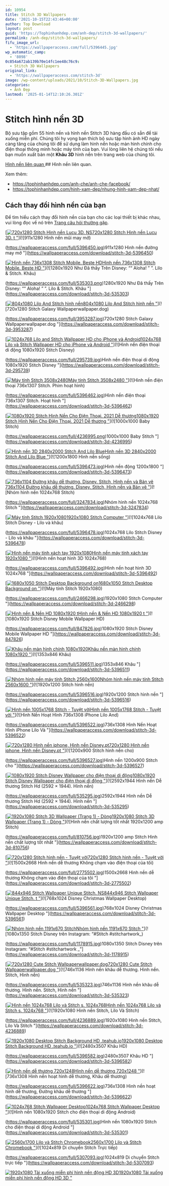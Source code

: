 ```yaml
---
id: 10954
title: Stitch 3D Wallpapers
date: '2021-10-15T22:43:46+00:00'
author: Top Download
layout: post
guid: 'https://Tophinhanhdep.com/anh-dep/stitch-3d-wallpapers/'
permalink: /anh-dep/stitch-3d-wallpapers/
fifu_image_url:
  - 'https://wallpaperaccess.com/full/5396445.jpg'
wp_automatic_camp:
  - '8098'
0c854a672ab139b70e14fc1ee48c76c9:
  - Stitch 3D Wallpapers
original_link:
  - 'https://wallpaperaccess.com/stitch-3d'
image: /wp-content/uploads/2021/10/Stitch-3D-Wallpapers.jpg
categories:
  - Ảnh Đẹp
lastmod: '2025-01-14T12:10:26.301Z'
---
```

# Stitch hình nền 3D

Bộ sưu tập gồm 55 hình nền và hình nền Stitch 3D hàng đầu có sẵn để tải xuống miễn phí. Chúng tôi hy vọng bạn thích bộ sưu tập hình ảnh HD ngày càng tăng của chúng tôi để sử dụng làm hình nền hoặc màn hình chính cho điện thoại thông minh hoặc máy tính của bạn. Vui lòng liên hệ chúng tôi nếu bạn muốn xuất bản một **Khâu 3D** hình nền trên trang web của chúng tôi.

[Hình nền liên quan ](#related) ## Hình nền liên quan.

   
 Xem thêm:

   
- <https://tophinhanhdep.com/anh-che/anh-che-facebook/>
- <https://tophinhanhdep.com/hinh-xam-dep/nhung-hinh-xam-dep-nhat/>

## Cách thay đổi hình nền của bạn

Để tìm hiểu cách thay đổi hình nền của bạn cho các loại thiết bị khác nhau, vui lòng đọc về nó trên [Trang câu hỏi thường gặp](https://tophinhanhdep.com/faq/).

  
[[![720x1280 Stitch Hình nền Lucu 3D.  NS](https://wallpaperaccess.com/full/5396445.jpg)720x1280 Stitch Hình nền Lucu 3D. t "](https://wallpaperaccess.com/download/stitch-3d-5396445)](![911x1280 Hình nền mũi may mở)

(https://wallpaperaccess.com/full/5396450.jpg)911x1280 Hình nền đường may mở "](https://wallpaperaccess.com/download/stitch-3d-5396450)

[[![Hình nền 736x1308 Stitch Mobile.  Beste HD](https://wallpaperaccess.com/full/5396454.jpg)Hình nền 736x1308 Stitch Mobile. Beste HD "](https://wallpaperaccess.com/download/stitch-3d-5396454)](![1280x1920 Như Đã thấy Trên Disney: ““ Aloha! ”  ”.  Lilo & Stitch.  Khâu)

(https://wallpaperaccess.com/full/535303.png)1280x1920 Như Đã thấy Trên Disney: ““ Aloha! ” ”. Lilo &amp; Stitch. Khâu "](https://wallpaperaccess.com/download/stitch-3d-535303)

[[![804x1080 Lilo And Stitch hình nền](https://wallpaperaccess.com/full/5396456.jpg)804x1080 Lilo And Stitch hình nền "](https://wallpaperaccess.com/download/stitch-3d-5396456)](![720x1280 Stitch Galaxy Wallpaperwallpaper.dog)

(https://wallpaperaccess.com/full/3953287.jpg)720x1280 Stitch Galaxy Wallpaperwallpaper.dog "](https://wallpaperaccess.com/download/stitch-3d-3953287)

[[![1024x768 Lilo and Stitch Wallpaper HD cho iPhone và Android](https://wallpaperaccess.com/full/535337.jpg)1024x768 Lilo và Stitch Wallpaper HD cho iPhone và Android "](https://wallpaperaccess.com/download/stitch-3d-535337)](![Hình nền điện thoại di động 1080x1920 Stitch Disney)

(https://wallpaperaccess.com/full/295739.jpg)Hình nền điện thoại di động 1080x1920 Stitch Disney "](https://wallpaperaccess.com/download/stitch-3d-295739)

[[![Máy tính Stitch 3508x2480](https://wallpaperaccess.com/full/3538434.jpg)Máy tính Stitch 3508x2480 "](https://wallpaperaccess.com/download/stitch-3d-3538434)](![Hình nền điện thoại 736x1307 Stitch.  Phim hoạt hình)

(https://wallpaperaccess.com/full/5396462.jpg)Hình nền điện thoại 736x1307 Stitch. Hoạt hình "](https://wallpaperaccess.com/download/stitch-3d-5396462)

[[![1080x1920 Stitch Hình Nền Cho Điện Thoại.  2021 Dễ thương](https://wallpaperaccess.com/full/535313.jpg)1080x1920 Stitch Hình Nền Cho Điện Thoại. 2021 Dễ thương "](https://wallpaperaccess.com/download/stitch-3d-535313)](![1000x1000 Baby Stitch)

(https://wallpaperaccess.com/full/4236995.png)1000x1000 Baby Stitch "](https://wallpaperaccess.com/download/stitch-3d-4236995)

[[![Hình nền 3D 2840x2000 Stitch And Lilo Blue](https://wallpaperaccess.com/full/5396466.jpg)Hình nền 3D 2840x2000 Stitch And Lilo Blue "](https://wallpaperaccess.com/download/stitch-3d-5396466)](![1200x1800 Hình nền sống)

(https://wallpaperaccess.com/full/5396473.jpg)Hình nền động 1200x1800 "](https://wallpaperaccess.com/download/stitch-3d-5396473)

[[![736x1104 Đường khâu dễ thương.  Disney.  Stitch, Hình nền và Bản vẽ](https://wallpaperaccess.com/full/535299.jpg)736x1104 Đường khâu dễ thương. Disney. Stitch, Hình nền và Bản vẽ "](https://wallpaperaccess.com/download/stitch-3d-535299)](![Nhóm hình nền 1024x768 Stitch)

(https://wallpaperaccess.com/full/3247834.jpg)Nhóm hình nền 1024x768 Stitch "](https://wallpaperaccess.com/download/stitch-3d-3247834)

[[![Máy tính Stitch 1920x1080](https://wallpaperaccess.com/full/5396477.jpg)1920x1080 Stitch Computer "](https://wallpaperaccess.com/download/stitch-3d-5396477)](![1024x768 Lilo Stitch Disney - Lilo và khâu)

(https://wallpaperaccess.com/full/5396478.jpg)1024x768 Lilo Stitch Disney - Lilo và khâu "](https://wallpaperaccess.com/download/stitch-3d-5396478)

[[![Hình nền máy tính xách tay 1920x1080](https://wallpaperaccess.com/full/5396479.jpg)Hình nền máy tính xách tay 1920x1080 "](https://wallpaperaccess.com/download/stitch-3d-5396479)](![Hình nền hoạt hình 3D 1024x768)

(https://wallpaperaccess.com/full/5396492.jpg)Hình nền hoạt hình 3D 1024x768 "](https://wallpaperaccess.com/download/stitch-3d-5396492)

[[![1680x1050 Stitch Desktop Background on](https://wallpaperaccess.com/full/5306863.jpg)1680x1050 Stitch Desktop Background on "](https://wallpaperaccess.com/download/stitch-3d-5306863)](![Máy tính Stitch 1920x1080)

(https://wallpaperaccess.com/full/2466298.jpg)1920x1080 Stitch Computer "](https://wallpaperaccess.com/download/stitch-3d-2466298)

[[![Hình nền & Nền HD 1080x1920 t](https://wallpaperaccess.com/full/4645800.jpg)Hình nền &amp; Nền HD 1080x1920 t "](https://wallpaperaccess.com/download/stitch-3d-4645800)](![1080x1920 Stitch Disney Mobile Wallpaper HD)

(https://wallpaperaccess.com/full/847826.jpg)1080x1920 Stitch Disney Mobile Wallpaper HD "](https://wallpaperaccess.com/download/stitch-3d-847826)

[[![Khâu nền màn hình chính 1080x1920](https://wallpaperaccess.com/full/836819.jpg)Khâu nền màn hình chính 1080x1920 "](https://wallpaperaccess.com/download/stitch-3d-836819)](![1353x846 Khâu)

(https://wallpaperaccess.com/full/5396511.jpg)1353x846 Khâu "](https://wallpaperaccess.com/download/stitch-3d-5396511)

[[![Nhóm hình nền máy tính Stitch 2560x1600](https://wallpaperaccess.com/full/4236970.jpg)Nhóm hình nền máy tính Stitch 2560x1600 "](https://wallpaperaccess.com/download/stitch-3d-4236970)](![1920x1200 Stitch hình nền)

(https://wallpaperaccess.com/full/5396516.jpg)1920x1200 Stitch hình nền "](https://wallpaperaccess.com/download/stitch-3d-5396516)

[[![Hình nền 1005x1768 Stitch - Tuyệt vời](https://wallpaperaccess.com/full/5396521.jpg)Hình nền 1005x1768 Stitch - Tuyệt vời "](https://wallpaperaccess.com/download/stitch-3d-5396521)](![Hình Nền Hoạt Hình 736x1308 iPhone Lilo And)

(https://wallpaperaccess.com/full/5396522.jpg)736x1308 Hình Nền Hoạt Hình iPhone Lilo Và "](https://wallpaperaccess.com/download/stitch-3d-5396522)

[[![720x1280 Hình nền iphone, Hình nền Disney.pt](https://wallpaperaccess.com/full/5396526.jpg)720x1280 Hình nền iphone, Hình nền Disney.pt "](https://wallpaperaccess.com/download/stitch-3d-5396526)](![1200x900 Stitch hình nền cho)

(https://wallpaperaccess.com/full/5396527.jpg)Hình nền 1200x900 Stitch cho "](https://wallpaperaccess.com/download/stitch-3d-5396527)

[[![1080x1920 Stitch Disney Wallpaper cho điện thoại di động](https://wallpaperaccess.com/full/2035118.jpg)1080x1920 Stitch Disney Wallpaper cho điện thoại di động "](https://wallpaperaccess.com/download/stitch-3d-2035118)](![2592x1944 Hình nền Dễ thương Stitch Hd (2592 × 1944).  Hình nền)

(https://wallpaperaccess.com/full/535295.jpg)2592x1944 Hình nền Dễ thương Stitch Hd (2592 × 1944). Hình nền "](https://wallpaperaccess.com/download/stitch-3d-535295)

[[![1920x1080 Stitch 3D Wallpaper (Trang 1) - Dòng](https://wallpaperaccess.com/full/5396530.jpg)1920x1080 Stitch 3D Wallpaper (Trang 1) - Dòng "](https://wallpaperaccess.com/download/stitch-3d-5396530)](![Hình nền chất lượng tốt nhất 1920x1200 amp Stitch)

(https://wallpaperaccess.com/full/810756.jpg)1920x1200 amp Stitch Hình nền chất lượng tốt nhất "](https://wallpaperaccess.com/download/stitch-3d-810756)

[[![720x1280 Stitch hình nền - Tuyệt vời](https://wallpaperaccess.com/full/5396544.jpg)720x1280 Stitch hình nền - Tuyệt vời "](https://wallpaperaccess.com/download/stitch-3d-5396544)](![1500x2668 Hình nền dễ thương Không chạm vào điện thoại của tôi)

(https://wallpaperaccess.com/full/2775502.jpg)1500x2668 Hình nền dễ thương Không chạm vào điện thoại của tôi "](https://wallpaperaccess.com/download/stitch-3d-2775502)

[[![844x946 Stitch Wallpaper Unique Stitch.  NS](https://wallpaperaccess.com/full/2991878.jpg)844x946 Stitch Wallpaper Unique Stitch. t "](https://wallpaperaccess.com/download/stitch-3d-2991878)](![768x1024 Disney Christmas Wallpaper Desktop)

(https://wallpaperaccess.com/full/5396561.jpg)768x1024 Disney Christmas Wallpaper Desktop "](https://wallpaperaccess.com/download/stitch-3d-5396561)

[[![Nhóm hình nền 1191x670 Stitch](https://wallpaperaccess.com/full/648422.jpg)Nhóm hình nền 1191x670 Stitch "](https://wallpaperaccess.com/download/stitch-3d-648422)](![1080x1350 Stitch Disney trên Instagram: “#Stitch #stitchartwork_)

(https://wallpaperaccess.com/full/1178915.jpg)1080x1350 Stitch Disney trên Instagram: “#Stitch #stitchartwork \_"](https://wallpaperaccess.com/download/stitch-3d-1178915)

[[![720x1280 Cute Stitch Wallpaperwallpaper.dog](https://wallpaperaccess.com/full/5396563.jpg)720x1280 Cute Stitch Wallpaperwallpaper.dog "](https://wallpaperaccess.com/download/stitch-3d-5396563)](![746x1136 Hình nền khâu dễ thương.  Hình nền.  Stitch, Hình nền)

(https://wallpaperaccess.com/full/535323.jpg)746x1136 Hình nền khâu dễ thương. Hình nền. Stitch, Hình nền "](https://wallpaperaccess.com/download/stitch-3d-535323)

[[![Hình nền 1024x768 Lilo và Stitch s.  1024x768](https://wallpaperaccess.com/full/5396564.jpg)Hình nền 1024x768 Lilo và Stitch s. 1024x768 "](https://wallpaperaccess.com/download/stitch-3d-5396564)](![1920x1080 Hình nền Stitch, Lilo Và Stitch)

(https://wallpaperaccess.com/full/4236889.jpg)1920x1080 Hình nền Stitch, Lilo Và Stitch "](https://wallpaperaccess.com/download/stitch-3d-4236889)

[[![1920x1080 Desktop Stitch Background HD .teahub.io](https://wallpaperaccess.com/full/5396573.jpg)1920x1080 Desktop Stitch Background HD .teahub.io "](https://wallpaperaccess.com/download/stitch-3d-5396573)](![2480x3507 Khâu HD)

(https://wallpaperaccess.com/full/5396582.jpg)2480x3507 Khâu HD "](https://wallpaperaccess.com/download/stitch-3d-5396582)

[[![Hình nền dễ thương 720x1248](https://wallpaperaccess.com/full/3031163.jpg)Hình nền dễ thương 720x1248 "](https://wallpaperaccess.com/download/stitch-3d-3031163)](![736x1308 Hình nền hoạt hình dễ thương, Khâu dễ thương)

(https://wallpaperaccess.com/full/5396622.jpg)736x1308 Hình nền hoạt hình dễ thương, Đường khâu dễ thương "](https://wallpaperaccess.com/download/stitch-3d-5396622)

[[![1024x768 Stitch Wallpaper Desktop](https://wallpaperaccess.com/full/5396627.jpg)1024x768 Stitch Wallpaper Desktop "](https://wallpaperaccess.com/download/stitch-3d-5396627)](![Hình nền 1080x1920 Stitch cho điện thoại di động Android)

(https://wallpaperaccess.com/full/535301.jpg)Hình nền 1080x1920 Stitch cho điện thoại di động Android "](https://wallpaperaccess.com/download/stitch-3d-535301)

[[![2560x1700 Lilo và Stitch Chromebook](https://wallpaperaccess.com/full/4645819.jpg)2560x1700 Lilo và Stitch Chromebook "](https://wallpaperaccess.com/download/stitch-3d-4645819)](![1024x819 Di chuyển Stitch Trực tiếp)

(https://wallpaperaccess.com/full/5307093.jpg)1024x819 Di chuyển Stitch trực tiếp "](https://wallpaperaccess.com/download/stitch-3d-5307093)

[![1920x1080 Tải xuống miễn phí hình nền động HD 3D](https://wallpaperaccess.com/full/5396643.jpg)1920x1080 Tải xuống miễn phí hình nền động HD 3D "](https://wallpaperaccess.com/download/stitch-3d-5396643)
